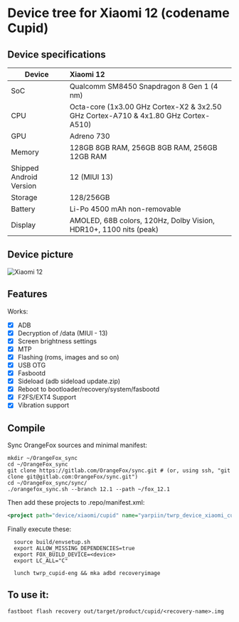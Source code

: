 # Device tree for Xiaomi 12 (codename Cupid)


## Device specifications

| Device                  | Xiaomi 12                                              |
| ----------------------- | :---------------------------------------------------------- |
| SoC     		  | Qualcomm SM8450 Snapdragon 8 Gen 1 (4 nm)                            |
| CPU     		  | Octa-core (1x3.00 GHz Cortex-X2 & 3x2.50 GHz Cortex-A710 & 4x1.80 GHz Cortex-A510)|
| GPU     		  | Adreno 730                                               |
| Memory                  |  128GB 8GB RAM, 256GB 8GB RAM, 256GB 12GB RAM                                   |
| Shipped Android Version | 12 (MIUI 13)                                                |
| Storage                 | 128/256GB                                                   |                                                |
| Battery 		  | Li-Po 4500 mAh non-removable                               |
| Display 		  | AMOLED, 68B colors, 120Hz, Dolby Vision, HDR10+, 1100 nits (peak)|

## Device picture

![Xiaomi 12](https://fdn2.gsmarena.com/vv/pics/xiaomi/xiaomi-12-2.jpg "Xiaomi 12")

## Features

Works:

- [X] ADB
- [X] Decryption of /data (MIUI - 13)
- [X] Screen brightness settings
- [X] MTP
- [X] Flashing (roms, images and so on)
- [X] USB OTG
- [X] Fasbootd
- [X] Sideload (adb sideload update.zip)
- [X] Reboot to bootloader/recovery/system/fasbootd
- [X] F2FS/EXT4 Support
- [x] Vibration support

## Compile

Sync OrangeFox sources and minimal manifest:

```
mkdir ~/OrangeFox_sync
cd ~/OrangeFox_sync
git clone https://gitlab.com/OrangeFox/sync.git # (or, using ssh, "git clone git@gitlab.com:OrangeFox/sync.git")
cd ~/OrangeFox_sync/sync/
./orangefox_sync.sh --branch 12.1 --path ~/fox_12.1
```

Then add these projects to .repo/manifest.xml:

```xml
<project path="device/xiaomi/cupid" name="yarpiin/twrp_device_xiaomi_cupid" remote="github" revision="ofrp-12.1" />
```

Finally execute these:

```
  source build/envsetup.sh
  export ALLOW_MISSING_DEPENDENCIES=true
  export FOX_BUILD_DEVICE=<device>
  export LC_ALL="C"

  lunch twrp_cupid-eng && mka adbd recoveryimage

```
## To use it:

```
fastboot flash recovery out/target/product/cupid/<recovery-name>.img
